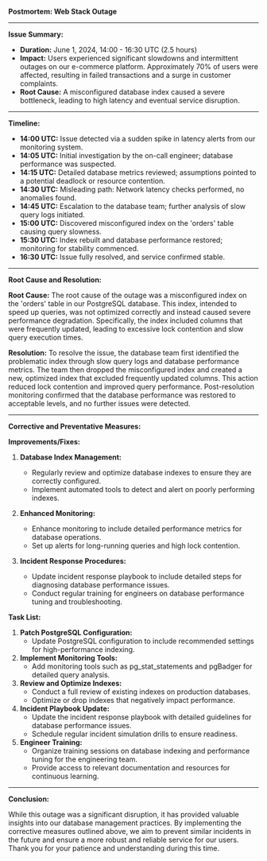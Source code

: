 **Postmortem: Web Stack Outage**

---

**Issue Summary:**

- **Duration:** June 1, 2024, 14:00 - 16:30 UTC (2.5 hours)
- **Impact:** Users experienced significant slowdowns and intermittent outages on our e-commerce platform. Approximately 70% of users were affected, resulting in failed transactions and a surge in customer complaints.
- **Root Cause:** A misconfigured database index caused a severe bottleneck, leading to high latency and eventual service disruption.

---

**Timeline:**

- **14:00 UTC:** Issue detected via a sudden spike in latency alerts from our monitoring system.
- **14:05 UTC:** Initial investigation by the on-call engineer; database performance was suspected.
- **14:15 UTC:** Detailed database metrics reviewed; assumptions pointed to a potential deadlock or resource contention.
- **14:30 UTC:** Misleading path: Network latency checks performed, no anomalies found.
- **14:45 UTC:** Escalation to the database team; further analysis of slow query logs initiated.
- **15:00 UTC:** Discovered misconfigured index on the 'orders' table causing query slowness.
- **15:30 UTC:** Index rebuilt and database performance restored; monitoring for stability commenced.
- **16:30 UTC:** Issue fully resolved, and service confirmed stable.

---

**Root Cause and Resolution:**

**Root Cause:**
The root cause of the outage was a misconfigured index on the 'orders' table in our PostgreSQL database. This index, intended to speed up queries, was not optimized correctly and instead caused severe performance degradation. Specifically, the index included columns that were frequently updated, leading to excessive lock contention and slow query execution times.

**Resolution:**
To resolve the issue, the database team first identified the problematic index through slow query logs and database performance metrics. The team then dropped the misconfigured index and created a new, optimized index that excluded frequently updated columns. This action reduced lock contention and improved query performance. Post-resolution monitoring confirmed that the database performance was restored to acceptable levels, and no further issues were detected.

---

**Corrective and Preventative Measures:**

**Improvements/Fixes:**

1. **Database Index Management:**
   - Regularly review and optimize database indexes to ensure they are correctly configured.
   - Implement automated tools to detect and alert on poorly performing indexes.

2. **Enhanced Monitoring:**
   - Enhance monitoring to include detailed performance metrics for database operations.
   - Set up alerts for long-running queries and high lock contention.

3. **Incident Response Procedures:**
   - Update incident response playbook to include detailed steps for diagnosing database performance issues.
   - Conduct regular training for engineers on database performance tuning and troubleshooting.

**Task List:**

1. **Patch PostgreSQL Configuration:**
   - Update PostgreSQL configuration to include recommended settings for high-performance indexing.
2. **Implement Monitoring Tools:**
   - Add monitoring tools such as pg_stat_statements and pgBadger for detailed query analysis.
3. **Review and Optimize Indexes:**
   - Conduct a full review of existing indexes on production databases.
   - Optimize or drop indexes that negatively impact performance.
4. **Incident Playbook Update:**
   - Update the incident response playbook with detailed guidelines for database performance issues.
   - Schedule regular incident simulation drills to ensure readiness.
5. **Engineer Training:**
   - Organize training sessions on database indexing and performance tuning for the engineering team.
   - Provide access to relevant documentation and resources for continuous learning.

---

**Conclusion:**

While this outage was a significant disruption, it has provided valuable insights into our database management practices. By implementing the corrective measures outlined above, we aim to prevent similar incidents in the future and ensure a more robust and reliable service for our users. Thank you for your patience and understanding during this time.


